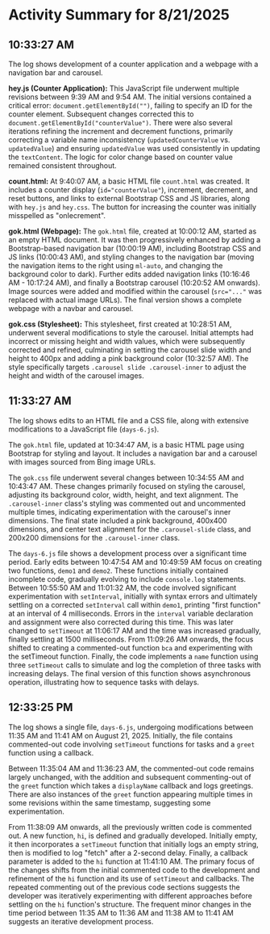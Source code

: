 # Activity Summary for 8/21/2025

## 10:33:27 AM
The log shows development of a counter application and a webpage with a navigation bar and carousel.

**hey.js (Counter Application):**  This JavaScript file underwent multiple revisions between 9:39 AM and 9:54 AM.  The initial versions contained a critical error: `document.getElementById("")`, failing to specify an ID for the counter element.  Subsequent changes corrected this to `document.getElementById("counterValue")`.  There were also several iterations refining the increment and decrement functions, primarily correcting a variable name inconsistency (`updatedCounterValue` vs. `updatedValue`) and ensuring `updatedValue` was used consistently in updating the `textContent`.  The logic for color change based on counter value remained consistent throughout.

**count.html:** At 9:40:07 AM, a basic HTML file `count.html` was created. It includes a counter display (`id="counterValue"`), increment, decrement, and reset buttons, and links to external Bootstrap CSS and JS libraries, along with `hey.js` and `hey.css`. The button for increasing the counter was initially misspelled as "onIecrement".

**gok.html (Webpage):**  The `gok.html` file, created at 10:00:12 AM, started as an empty HTML document. It was then progressively enhanced by adding a Bootstrap-based navigation bar (10:00:19 AM), including Bootstrap CSS and JS links (10:00:43 AM), and styling changes to the navigation bar (moving the navigation items to the right using `ml-auto`, and changing the background color to dark).  Further edits added navigation links (10:16:46 AM - 10:17:24 AM), and finally a Bootstrap carousel (10:20:52 AM onwards).  Image sources were added and modified within the carousel (`src="..."` was replaced with actual image URLs).  The final version shows a complete webpage with a navbar and carousel.


**gok.css (Stylesheet):** This stylesheet, first created at 10:28:51 AM, underwent several modifications to style the carousel. Initial attempts had incorrect or missing height and width values, which were subsequently corrected and refined, culminating in setting the carousel slide width and height to 400px and adding a pink background color (10:32:57 AM).  The style specifically targets `.carousel slide .carousel-inner`  to adjust the height and width of the carousel images.


## 11:33:27 AM
The log shows edits to an HTML file and a CSS file, along with extensive modifications to a JavaScript file (`days-6.js`).

The `gok.html` file, updated at 10:34:47 AM, is a basic HTML page using Bootstrap for styling and layout. It includes a navigation bar and a carousel with images sourced from Bing image URLs.

The `gok.css` file underwent several changes between 10:34:55 AM and 10:43:47 AM.  These changes primarily focused on styling the carousel, adjusting its background color, width, height, and text alignment.  The `.carousel-inner` class's styling was commented out and uncommented multiple times, indicating experimentation with the carousel's inner dimensions.  The final state included a pink background, 400x400 dimensions, and center text alignment for the `.carousel-slide` class, and 200x200 dimensions for the `.carousel-inner` class.

The `days-6.js` file shows a development process over a significant time period.  Early edits between 10:47:54 AM and 10:49:59 AM focus on creating two functions, `demo1` and `demo2`. These functions initially contained incomplete code, gradually evolving to include `console.log` statements.  Between 10:55:50 AM and 11:01:32 AM, the code involved significant experimentation with `setInterval`, initially with syntax errors and ultimately settling on a corrected `setInterval` call within `demo1`, printing "first function" at an interval of 4 milliseconds.  Errors in the `interval` variable declaration and assignment were also corrected during this time. This was later changed to `setTimeout` at 11:06:17 AM and the time was increased gradually, finally settling at 1500 milliseconds.  From 11:09:26 AM onwards, the focus shifted to creating a commented-out function `bca` and experimenting with the setTimeout function. Finally, the code implements a `name` function using three `setTimeout` calls to simulate and log the completion of three tasks with increasing delays.  The final version of this function shows asynchronous operation, illustrating how to sequence tasks with delays.


## 12:33:25 PM
The log shows a single file, `days-6.js`, undergoing modifications between 11:35 AM and 11:41 AM on August 21, 2025.  Initially, the file contains commented-out code involving `setTimeout` functions for tasks and a `greet` function using a callback.

Between 11:35:04 AM and 11:36:23 AM, the commented-out code remains largely unchanged, with the addition and subsequent commenting-out of the `greet` function which takes a `displayName` callback and logs greetings.  There are also instances of the `greet` function appearing multiple times in some revisions within the same timestamp, suggesting some experimentation.

From 11:38:09 AM onwards, all the previously written code is commented out. A new function, `hi`, is defined and gradually developed. Initially empty, it then incorporates a `setTimeout` function that initially logs an empty string, then is modified to log "fetch" after a 2-second delay. Finally, a callback parameter is added to the `hi` function at 11:41:10 AM.  The primary focus of the changes shifts from the initial commented code to the development and refinement of the `hi` function and its use of `setTimeout` and callbacks.  The repeated commenting out of the previous code sections suggests the developer was iteratively experimenting with different approaches before settling on the `hi` function's structure. The frequent minor changes in the time period between 11:35 AM to 11:36 AM  and 11:38 AM to 11:41 AM suggests an iterative development process.
